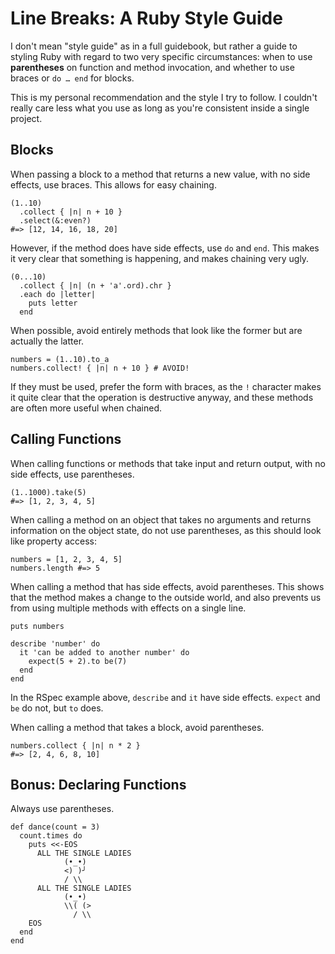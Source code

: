 # Line Breaks: A Ruby Style Guide

I don't mean "style guide" as in a full guidebook, but rather a guide to styling Ruby with regard to two very specific circumstances: when to use **parentheses** on function and method invocation, and whether to use braces or `do … end` for blocks.

This is my personal recommendation and the style I try to follow. I couldn't really care less what you use as long as you're consistent inside a single project.

## Blocks

When passing a block to a method that returns a new value, with no side effects, use braces. This allows for easy chaining.

    (1..10)
      .collect { |n| n + 10 }
      .select(&:even?)
    #=> [12, 14, 16, 18, 20]

However, if the method does have side effects, use `do` and `end`. This makes it very clear that something is happening, and makes chaining very ugly.

    (0...10)
      .collect { |n| (n + 'a'.ord).chr }
      .each do |letter|
        puts letter
      end

When possible, avoid entirely methods that look like the former but are actually the latter.

    numbers = (1..10).to_a
    numbers.collect! { |n| n + 10 } # AVOID!

If they must be used, prefer the form with braces, as the `!` character makes it quite clear that the operation is destructive anyway, and these methods are often more useful when chained.

## Calling Functions

When calling functions or methods that take input and return output, with no side effects, use parentheses.

    (1..1000).take(5)
    #=> [1, 2, 3, 4, 5]

When calling a method on an object that takes no arguments and returns information on the object state, do not use parentheses, as this should look like property access:

    numbers = [1, 2, 3, 4, 5]
    numbers.length #=> 5

When calling a method that has side effects, avoid parentheses. This shows that the method makes a change to the outside world, and also prevents us from using multiple methods with effects on a single line.

    puts numbers

    describe 'number' do
      it 'can be added to another number' do
        expect(5 + 2).to be(7)
      end
    end

In the RSpec example above, `describe` and `it` have side effects. `expect` and `be` do not, but `to` does.

When calling a method that takes a block, avoid parentheses.

    numbers.collect { |n| n * 2 }
    #=> [2, 4, 6, 8, 10]

## Bonus: Declaring Functions

Always use parentheses.

    def dance(count = 3)
      count.times do
        puts <<-EOS
          ALL THE SINGLE LADIES
                (•_•)
                <) )╯
                / \\
          ALL THE SINGLE LADIES
                (•_•)
                \\( (>
                  / \\
        EOS
      end
    end

